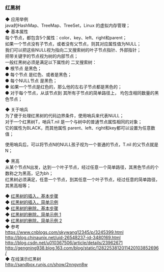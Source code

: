 ### 红黑树  

◆ 应用举例  
java的HashMap、TreeMap、TreeSet，Linux 的虚拟内存管理；   
◆ 基本属性  
每个节点，都包含5个属性：color、key、left、right和parent；  
如果一个节点没有子节点，或者没有父节点，则其对应属性值为NULL；  
我们可以把这些NULL视为指向二叉搜索树的叶子节点指针、外部指针；  
把带关键字的节点视为树的内部节点；  
一般红黑树必须是满足以下属性的 二叉搜索树：  
● 根节点 是黑色；  
● 每个节点 是红色、或者是黑色；  
● 每个NULL节点 是黑色；  
● 如果一个节点是红色的，那么他的左右子节点都是黑色的；  
● 对于每个节点，从该节点到 其所有子节点的简单路径上， 均包含相同数量的黑色节点；  

◆ 关于哨兵  
为了便于处理红黑树的代码边界条件，使用哨兵来代表NULL；  
对于一个红黑树T，哨兵T.nil 是一个与树中的普通节点属性相同的对象；  
它的属性为BLACK，而其他属性 parent、left、right和key都可以设置为任意数值；  
  
使用哨兵后，可以将节点N的NULL孩子视为一个普通的节点，T.nil 的父节点就是N；  

◆ 黑高  
从某个节点N出发，达到一个叶子节点，经过任意一个简单路径，其黑色节点的个数称之为黑高，记为bh；  
红黑树必须满足，任意一个节点，到其任意一个叶子节点，经过任意的简单路径，其黑高相等；  

◆ [红黑树的插入，基本步骤](RBT_insert.md)  
◆ [红黑树的插入，简单示例](RBT_insert_sample.md)  
◆ [红黑树的删除，基本步骤](RBT_delete.md)   
◆ [红黑树的删除，简单示例 1](../image_files/RBT_delete_1.png)   
◆ [红黑树的删除，简单示例 2](../image_files/RBT_delete_2.png)   
◆ 参考  
https://www.cnblogs.com/skywang12345/p/3245399.html  
http://blog.chinaunix.net/uid-26548237-id-3480169.html  
http://blog.csdn.net/u010367506/article/details/23962671  
http://gengning938.blog.163.com/blog/static/1282253812011420103852696/  
◆ 在线演示红黑树  
http://sandbox.runjs.cn/show/2nngvn8w  


